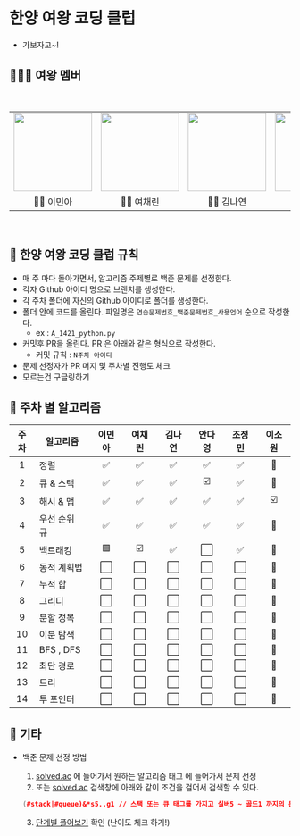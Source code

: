 # 한양 여왕 코딩 클럽

- 가보자고~!


## 👨‍👨‍👦 여왕 멤버

<br/>
<table>
  <tr>
    <td height="140px" align="center"> <a href="https://github.com/chocchic"><img src="https://avatars.githubusercontent.com/u/60125582?s=460&v=4" width="140px" /><br/></a></td>
    <td height="140px" align="center"> <a href="https://github.com/ChaeLinYeo"><img src="https://avatars.githubusercontent.com/u/29560815?s=460&v=4" width="140px" /><br/></a></td>
    <td height="140px" align="center"> <a href="https://github.com/na2na8"><img src="https://avatars.githubusercontent.com/u/32005272?s=460&v=4" width="140px" /><br/></a></td>
    <td height="140px" align="center"> <a href="https://github.com/helloda0"><img src="https://avatars.githubusercontent.com/u/31719868?s=460&v=4" width="140px" /><br/></a></td>
    <td height="140px" align="center"> <a href="https://github.com/happyOBO"><img src="https://avatars.githubusercontent.com/u/44173619?s=460&v=4" width="140px" /><br/></a></td>
    <td height="140px" align="center"> <a href="https://github.com/dlthdnjs0517"><img src="https://avatars.githubusercontent.com/u/31719831?s=460&v=4" width="140px" /><br/></a></td>
  </tr>
  <tr>
    <td align="center">👼🏻 이민아</td>
    <td align="center">👼🏻 여채린</td>
    <td align="center">👼🏻 김나연</td>
    <td align="center">👼🏻 안다영</td>
    <td align="center">👼🏻 조정민</td>
    <td align="center">👼🏻 이소원</td>
  </tr>
</table>
<br/>


## 🚩 한양 여왕 코딩 클럽 규칙

- 매 주 마다 돌아가면서, 알고리즘 주제별로 백준 문제를 선정한다.
- 각자 Github 아이디 명으로 브랜치를 생성한다.
- 각 주차 폴더에 자신의 Github 아이디로 폴더를 생성한다.
- 폴더 안에 코드를 올린다. 파일명은 `연습문제번호_백준문제번호_사용언어` 순으로 작성한다. 
  - ex : `A_1421_python.py`
- 커밋후 PR을 올린다. PR 은 아래와 같은 형식으로 작성한다.
  - 커밋 규칙 : `N주차 아이디`
- 문제 선정자가 PR 머지 및 주차별 진행도 체크
- 모르는건 구글링하기

## 📆 주차 별 알고리즘


| 주차 | 알고리즘 | 이민아 | 여채린 | 김나연 | 안다영 | 조정민 | 이소원 |
| :-: | - | :-: | :-: | :-: | :-: | :-: | :-: | 
| 1 | 정렬 | ✅ | ✅ | ✅ | ✅ | ✅ | 🌱 |
| 2 | 큐 & 스택 | ✅ | ✅ | ✅ | ☑️ | ✅ | 🌱 |
| 3 | 해시 & 맵 | ✅ | ✅ | ✅ | ✅ | ✅ | ☑️ |
| 4 | 우선 순위 큐 | ✅ | ✅ | ✅ | ✅ | ✅ | 🌱 |
| 5 | 백트래킹 | 🟩 | ☑️ | ✅ | ⬜ | ✅ | 🌱 |
| 6 | 동적 계획법 | ⬜ | ⬜ | ⬜ | ⬜ | ⬜ | 🌱 |
| 7 | 누적 합 | ⬜ | ⬜ | ⬜ | ⬜ | ⬜ | 🌱 |
| 8 | 그리디 | ⬜ | ⬜ | ⬜ | ⬜ | ⬜ | 🌱 |
| 9 | 분할 정복 | ⬜ | ⬜ | ⬜ | ⬜ | ⬜ | 🌱 |
| 10 | 이분 탐색 | ⬜ | ⬜ | ⬜ | ⬜ | ⬜ | 🌱 |
| 11 | BFS , DFS | ⬜ | ⬜ | ⬜ | ⬜ | ⬜ | 🌱 |
| 12 | 최단 경로 | ⬜ | ⬜ | ⬜ | ⬜ | ⬜ | 🌱 |
| 13 | 트리 | ⬜ | ⬜ | ⬜ | ⬜ | ⬜ | 🌱 |
| 14 | 투 포인터 | ⬜ | ⬜ | ⬜ | ⬜ | ⬜ | 🌱 |

## 🎸 기타


- 백준 문제 선정 방법
    1. [solved.ac](solved.ac) 에 들어가서 원하는 알고리즘 태그 에 들어가서 문제 선정
    2. 또는 [solved.ac](solved.ac) 검색창에 아래와 같이 조건을 걸어서 검색할 수 있다.

    ```cpp
    (#stack|#queue)&*s5..g1 // 스택 또는 큐 태그를 가지고 실버5 ~ 골드1 까지의 문제 검색
    ```
    3. [단계별 풀어보기](https://www.acmicpc.net/step) 확인 (난이도 체크 하기!)

